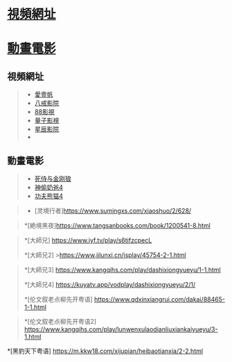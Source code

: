 # <a href="#movLoc">視頻網址</a>
# <a href="#comicMov">動畫電影</a>

## <a id="movLoc">視頻網址</a>
> * [愛壹帆](https://www.iyf.tv/movie)
> * [八戒影院](https://www.vyanke.com/vodtype/1.html)
> * [88影視](https://www.kangqihs.com/vodtype/1.html)
> * [量子影視](http://wandouys.net/index.php/vod/show/id/6.html)
> * [星辰影院](https://www.shsanrui.com/ssype/1.html)
> * 






## <a id="comicMov">動畫電影</a>
> * [死侍与金刚狼](http://wandouys.net/index.php/vod/play/id/84028/sid/1/nid/1.html)
> * [神偷奶爸4](https://iyf.tv/play/hBhzqLUfGHQ)
> * [功夫熊猫4](https://www.iyf.tv/play/jQhTPeeB0gC)


> * [灵境行者]https://www.sumingxs.com/xiaoshuo/2/628/


>*[絶境黑夜]https://www.tangsanbooks.com/book/1200541-8.html

>*[大師兄] https://www.iyf.tv/play/s6tifzcpecL
>
>*[大師兄2] >https://www.jilunxi.cn/jsplay/45754-2-1.html

>*[大師兄3] https://www.kangqihs.com/play/dashixiongyueyu/1-1.html
>
>*[大師兄4] https://kuyatv.app/vodplay/dashixiongyueyu/2/1/
>
>*[伦文叙老点柳先开粤语] https://www.qdxinxiangrui.com/dakai/88465-1-1.html

>*[伦文叙老点柳先开粤语2] https://www.kangqihs.com/play/lunwenxulaodianliuxiankaiyueyu/3-1.html

*[黑豹天下粤语] https://m.kkw18.com/xijupian/heibaotianxia/2-2.html






